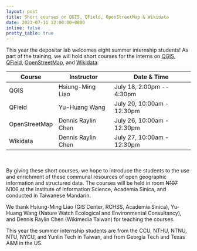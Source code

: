 ```yaml
---
layout: post
title: Short courses on QGIS, QField, OpenStreetMap & Wikidata
date: 2023-07-11 12:00:00+0800
inline: false
pretty_table: true
---
```


This year the depositar lab welcomes eight summer internship students! As part of the training, we will hold short courses for the interns on [QGIS](https://qgis.org/), [QField](https://qfield.org/), [OpenStreetMap](https://www.openstreetmap.org/), and [Wikidata](https://www.wikidata.org): 

| Course        | Instructor         | Date & Time                | 
| ------------- | ------------------ | -------------------------- | 
| QGIS          | Hsiung-Ming Liao   | July 18, 2:00pm -- 4:30pm  | 
| QField        | Yu-Huang Wang      | July 20, 10:00am - 12:30pm | 
| OpenStreetMap | Dennis Raylin Chen | July 26, 10:00am - 12:30pm | 
| Wikidata      | Dennis Raylin Chen | July 27, 10:00am - 12:30pm | 

<br/>

By giving these short courses, we hope to introduce the students to the use and enrichment of these communal resources of open geographic information and structured data. The courses will be held in room ~~N107~~ N106 at the Institute of Information Science, Academia Sinica, and conducted in Taiwanese Mandarin.

We thank Hsiung-Ming Liao (GIS Center, RCHSS, Academia Sinica), Yu-Huang Wang (Nature Watch Ecological and Environmental Consultancy), and Dennis Raylin Chen (Wikimedia Taiwan) for teaching the courses.

This year the summer internship students are from the CCU, NTHU, NTNU, NTU, NYCU, and Yunlin Tech in Taiwan, and from Georgia Tech and Texas A&M in the US.
